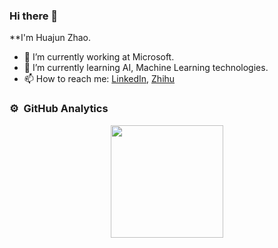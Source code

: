 
### Hi there 👋


**I'm Huajun Zhao.

- 🔭 I’m currently working at Microsoft.
- 🌱 I’m currently learning AI, Machine Learning technologies.
- 📫 How to reach me: [LinkedIn](https://www.linkedin.com/in/huajun-zhao-2301a43a/), [Zhihu](https://www.zhihu.com/people/kevin-74-14)

### ⚙️ &nbsp;GitHub Analytics
<p align="center">
<a href="https://github.com/huajunzhao">
  <img height="180em" src="https://github-readme-stats-eight-theta.vercel.app/api?username=huajunzhao&show_icons=true&theme=algolia&include_all_commits=true&count_private=true"/>
</a>
</p>
